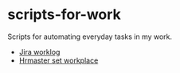# scripts-for-work
Scripts for automating everyday tasks in my work.
- [Jira worklog](/jira/jira.md)
- [Hrmaster set workplace](/hrmaster/hrmaster.md)
